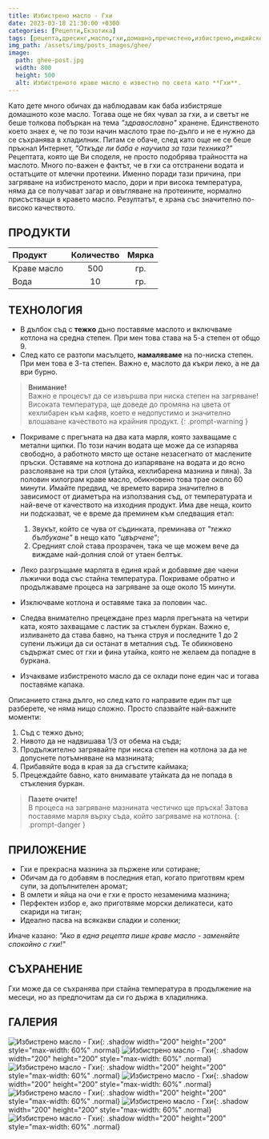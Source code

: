 ```yaml
---
title: Избистрено масло - Гхи
date: 2023-03-18 21:30:00 +0300
categories: [Рецепти,Екзотика]
tags: [рецепта,дресинг,масло,гхи,домашно,пречистено,избистрено,индийско]   # TAG names should always be lowercase
img_path: /assets/img/posts_images/ghee/
image:
  path: ghee-post.jpg
  width: 800
  height: 500
  alt: Избистреното краве масло е известно по света като **Гхи**.
---
```


Като дете много обичах да наблюдавам как баба избистряше домашното козе масло. Тогава още не бях чувал за гхи, а и светът не беше толкова побъркан на тема *"здравословно"* хранене. Единственото което знаех е, че по този начин маслото трае по-дълго и не е нужно да се съхранява в хладилник. Питам се обаче, след като oще не се беше пръкнал Интернет, *"Откъде ли баба е научила за тази техника?"*
Рецептата, която ще Ви споделя, не просто подобрява трайността на маслото. Много по-важен е фактът, че в гхи са отстранени водата и остатъците от млечни протеини. Именно поради тази причина, при загряване на избистреното масло, дори и при висока температура, няма да се получават загар и овъгляване на протеините, нормално присъстващи в кравето масло. Резултатът, е храна със значително по-високо качеството.

## **ПРОДУКТИ**

| Продукт                    |Количество  |Мярка   |
|:---------------------------|:----------:|:------:|
|Краве масло                 |500         |гр.     |
|Вода                        |10          |гр.     |

## **ТЕХНОЛОГИЯ**

- В дълбок съд с **тежко** дъно поставяме маслото и включваме котлона на средна степен. При мен това става на 5-а степен от общо 9.
- След като се разтопи масълцето, **намаляваме** на по-ниска степен. При мен това е 3-та степен. Важно е, маслото да къкри леко, а не да ври бурно.

> **Внимание!** <br>
> Важно е процесът да се извършва при ниска степен на загряване! <br>
> Високата температура, ще доведе до промяна на цвета от кехлибарен към кафяв, което е недопустимо и значително влошаване качеството на крайния продукт.
{: .prompt-warning }

- Покриваме с прегъната на два ката марля, която захващаме с метални щипки. По този начин водата ще може да се изпарява свободно, а работното място ще остане незасегнато от маслените пръски. Оставяме на котлона до изпаряване на водата и до ясно разслояване на три слоя (утайка, кехлибарена мазнина и пяна). За половин килограм краве масло, обикновено това трае около 60 минути. Имайте предвид, че времето варира значително в зависимост от диаметъра на използвания съд, от температурата и най-вече от качеството на изходния продукт. Има две неща, които ни подсказват, че е време да преминем към следващия етап:

  1. Звукът, който се чува от съдинката, преминава от *"тежко бълбукане"* в нещо като *"цвърчене"*;
  2. Средният слой става прозрачен, така че ще можем вече да виждаме най-долния слой от утаен белтък.

- Леко разгръщаме марлята в единя край и добавяме две чаени лъжички вода със стайна температура. Покриваме обратно и продължаваме процеса на загряване за още около 15 минути.
- Изключваме котлона и оставяме така за половин час.
- Следва внимателно прецеждане през марля прегъната на четири ката, която захващаме с ластик за стъклен буркан. Важно е, изливането да става бавно, на тънка струя и последните 1 до 2 супени лъжици да си останат в металния съд. Те обикновено съдържат смес от гхи и фина утайка, която не желаем да попадне в буркана.
- Изчакваме избистреното масло да се охлади поне един час и тогава поставяме капака.

Описанието стана дълго, но след като го направите един път ще разберете, че няма нищо сложно. Просто спазвайте най-важните моменти:

1. Съд с тежко дъно;
2. Нивото да не надвишава 1/3 от обема на съда;
3. Продължително загрявайте при ниска степен на котлона за да не допуснете потъмняване на мазнината;
4. Прибавяйте вода в края за да сгъстите каймака;
5. Прецеждайте бавно, като внимавате утайката да не попада в стъкления буркан.

> **Пазете очите!**<br>
> В процеса на загряване мазнината честичко ще пръска! Затова поставяме марля върху съда, който загряваме на котлона.
{: .prompt-danger }

## **ПРИЛОЖЕНИЕ**

- Гхи е прекрасна мазнина за пържене или сотиране;
- Обичам да го добавям в последния етап, когато приготвям крем супи, за допълнителен аромат;
- В омлети и яйца на очи е гхи е просто незаменима мазнина;
- Перфектен избор е, ако приготвяме морски деликатеси, като скариди на тиган;
- Идеално пасва на всякакви сладки и соленки;

Иначе казано: *"Ако в една рецепта пише краве масло - заменяйте спокойно с гхи!"*

## **СЪХРАНЕНИЕ**

Гхи може да се съхранява при стайна температура в продължение на месеци, но аз предпочитам да си го държа в хладилника.

## **ГАЛЕРИЯ**

![Избистрено масло - Гхи](ghee-01.jpg){: .shadow width="200" height="200" style="max-width: 60%" .normal}
![Избистрено масло - Гхи](ghee-02.jpg){: .shadow width="200" height="200" style="max-width: 60%" .normal}
![Избистрено масло - Гхи](ghee-03.jpg){: .shadow width="200" height="200" style="max-width: 60%" .normal}
![Избистрено масло - Гхи](ghee-04.jpg){: .shadow width="200" height="200" style="max-width: 60%" .normal}
![Избистрено масло - Гхи](ghee-05.jpg){: .shadow width="200" height="200" style="max-width: 60%" .normal}
![Избистрено масло - Гхи](ghee-06.jpg){: .shadow width="200" height="200" style="max-width: 60%" .normal}
![Избистрено масло - Гхи](ghee-post-a.jpg){: .shadow width="200" height="200" style="max-width: 60%" .normal}
